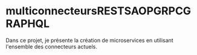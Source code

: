 # multiconnecteursRESTSAOPGRPCGRAPHQL
Dans ce projet, je présente la création de microservices en utilisant l'ensemble des connecteurs actuels.
